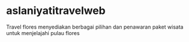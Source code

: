 # aslaniyatitravelweb
Travel flores menyediakan berbagai pilihan dan penawaran paket wisata untuk menjelajahi pulau flores

